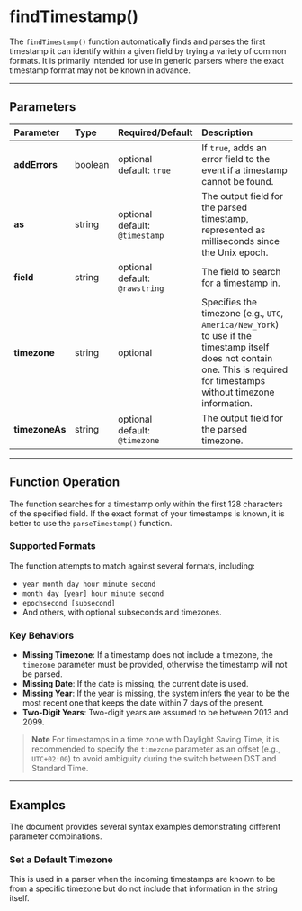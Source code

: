 # findTimestamp()

The `findTimestamp()` function automatically finds and parses the first timestamp it can identify within a given field by trying a variety of common formats. It is primarily intended for use in generic parsers where the exact timestamp format may not be known in advance.

***

## Parameters

| Parameter | Type | Required/Default | Description |
| :--- | :--- | :--- | :--- |
| **addErrors** | boolean | optional <br> default: `true` | If `true`, adds an error field to the event if a timestamp cannot be found. |
| **as** | string | optional <br> default: `@timestamp` | The output field for the parsed timestamp, represented as milliseconds since the Unix epoch. |
| **field** | string | optional <br> default: `@rawstring` | The field to search for a timestamp in. |
| **timezone** | string | optional | Specifies the timezone (e.g., `UTC`, `America/New_York`) to use if the timestamp itself does not contain one. This is required for timestamps without timezone information. |
| **timezoneAs**| string | optional <br> default: `@timezone` | The output field for the parsed timezone. |

***

## Function Operation

The function searches for a timestamp only within the first 128 characters of the specified field. If the exact format of your timestamps is known, it is better to use the `parseTimestamp()` function.

### Supported Formats
The function attempts to match against several formats, including:
* `year month day hour minute second`
* `month day [year] hour minute second`
* `epochsecond [subsecond]`
* And others, with optional subseconds and timezones.

### Key Behaviors
* **Missing Timezone**: If a timestamp does not include a timezone, the `timezone` parameter must be provided, otherwise the timestamp will not be parsed.
* **Missing Date**: If the date is missing, the current date is used.
* **Missing Year**: If the year is missing, the system infers the year to be the most recent one that keeps the date within 7 days of the present.
* **Two-Digit Years**: Two-digit years are assumed to be between 2013 and 2099.

> **Note**
> For timestamps in a time zone with Daylight Saving Time, it is recommended to specify the `timezone` parameter as an offset (e.g., `UTC+02:00`) to avoid ambiguity during the switch between DST and Standard Time.

***

## Examples

The document provides several syntax examples demonstrating different parameter combinations.

### Set a Default Timezone

This is used in a parser when the incoming timestamps are known to be from a specific timezone but do not include that information in the string itself.